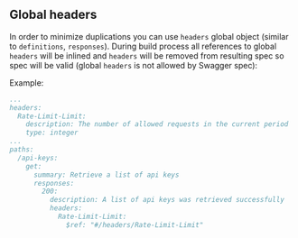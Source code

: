 ## Global headers

In order to minimize duplications you can use `headers` global object (similar to `definitions`, `responses`).
During build process all references to global `headers` will be inlined and `headers` will be removed from resulting spec so spec will be valid (global `headers` is not allowed by Swagger spec):

Example:
```yaml
...
headers:
  Rate-Limit-Limit:
    description: The number of allowed requests in the current period
    type: integer
...
paths:
  /api-keys:
    get:
      summary: Retrieve a list of api keys
      responses:
        200:
          description: A list of api keys was retrieved successfully
          headers:
            Rate-Limit-Limit:
              $ref: "#/headers/Rate-Limit-Limit"
```
